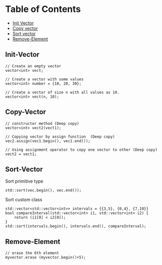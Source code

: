 Table of Contents
=================
  * [Init Vector](#Init-Vector)
  * [Copy vector](#Copy-Vector)
  * [Sort vector](#Sort-Vector)
  * [Remove-Element](#Remove-Element)

## Init-Vector
```
// Create an empty vector 
vector<int> vect;

// Create a vector with some values
vector<int> number = {10, 20, 30};

// Create a vector of size n with all values as 10. 
vector<int> vect(n, 10);
```

## Copy-Vector
```
// constructor method (Deep copy) 
vector<int> vect2(vect1); 

// Copying vector by assign function  (Deep copy) 
vec2.assign(vec1.begin(), vec1.end());

// Using assignment operator to copy one vector to other (Deep copy) 
vect2 = vect1;
```

## Sort-Vector
Sort primitive type 
```
std::sort(vec.begin(), vec.end());
```

Sort custom class
```
std::vector<std::vector<int>> intervals = {{3,5}, {0,4}, {7,10}}
bool compareInterval(std::vector<int> i1, std::vector<int> i2) { 
	return (i1[0] < i2[0]);
}
std::sort(intervals.begin(), intervals.end(), compareInterval);
```

## Remove-Element
```
// erase the 6th element
myvector.erase (myvector.begin()+5);
```